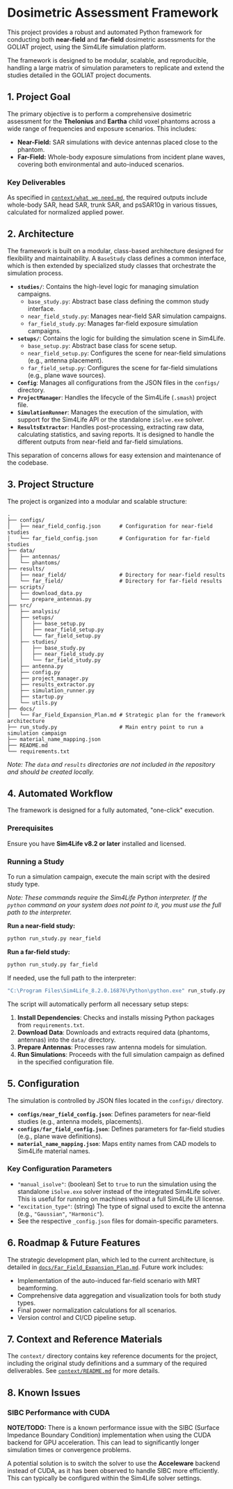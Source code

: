 # Dosimetric Assessment Framework

This project provides a robust and automated Python framework for conducting both **near-field** and **far-field** dosimetric assessments for the GOLIAT project, using the Sim4Life simulation platform.

The framework is designed to be modular, scalable, and reproducible, handling a large matrix of simulation parameters to replicate and extend the studies detailed in the GOLIAT project documents.

## 1. Project Goal

The primary objective is to perform a comprehensive dosimetric assessment for the **Thelonius** and **Eartha** child voxel phantoms across a wide range of frequencies and exposure scenarios. This includes:
- **Near-Field:** SAR simulations with device antennas placed close to the phantom.
- **Far-Field:** Whole-body exposure simulations from incident plane waves, covering both environmental and auto-induced scenarios.

### Key Deliverables

As specified in [`context/what we need.md`](context/what%20we%20need.md:1), the required outputs include whole-body SAR, head SAR, trunk SAR, and psSAR10g in various tissues, calculated for normalized applied power.

## 2. Architecture

The framework is built on a modular, class-based architecture designed for flexibility and maintainability. A `BaseStudy` class defines a common interface, which is then extended by specialized study classes that orchestrate the simulation process.

-   **`studies/`**: Contains the high-level logic for managing simulation campaigns.
    -   `base_study.py`: Abstract base class defining the common study interface.
    -   `near_field_study.py`: Manages near-field SAR simulation campaigns.
    -   `far_field_study.py`: Manages far-field exposure simulation campaigns.
-   **`setups/`**: Contains the logic for building the simulation scene in Sim4Life.
    -   `base_setup.py`: Abstract base class for scene setup.
    -   `near_field_setup.py`: Configures the scene for near-field simulations (e.g., antenna placement).
    -   `far_field_setup.py`: Configures the scene for far-field simulations (e.g., plane wave sources).
-   **`Config`**: Manages all configurations from the JSON files in the `configs/` directory.
-   **`ProjectManager`**: Handles the lifecycle of the Sim4Life (`.smash`) project file.
-   **`SimulationRunner`**: Manages the execution of the simulation, with support for the Sim4Life API or the standalone `iSolve.exe` solver.
-   **`ResultsExtractor`**: Handles post-processing, extracting raw data, calculating statistics, and saving reports. It is designed to handle the different outputs from near-field and far-field simulations.

This separation of concerns allows for easy extension and maintenance of the codebase.

## 3. Project Structure

The project is organized into a modular and scalable structure:

```
.
├── configs/
│   ├── near_field_config.json      # Configuration for near-field studies
│   └── far_field_config.json       # Configuration for far-field studies
├── data/
│   ├── antennas/
│   └── phantoms/
├── results/
│   ├── near_field/                 # Directory for near-field results
│   └── far_field/                  # Directory for far-field results
├── scripts/
│   ├── download_data.py
│   └── prepare_antennas.py
├── src/
│   ├── analysis/
│   ├── setups/
│   │   ├── base_setup.py
│   │   ├── near_field_setup.py
│   │   └── far_field_setup.py
│   ├── studies/
│   │   ├── base_study.py
│   │   ├── near_field_study.py
│   │   └── far_field_study.py
│   ├── antenna.py
│   ├── config.py
│   ├── project_manager.py
│   ├── results_extractor.py
│   ├── simulation_runner.py
│   ├── startup.py
│   └── utils.py
├── docs/
│   └── Far_Field_Expansion_Plan.md # Strategic plan for the framework architecture
├── run_study.py                    # Main entry point to run a simulation campaign
├── material_name_mapping.json
├── README.md
└── requirements.txt
```

*Note: The `data` and `results` directories are not included in the repository and should be created locally.*

## 4. Automated Workflow

The framework is designed for a fully automated, "one-click" execution.

### Prerequisites

Ensure you have **Sim4Life v8.2 or later** installed and licensed.

### Running a Study

To run a simulation campaign, execute the main script with the desired study type.

*Note: These commands require the Sim4Life Python interpreter. If the `python` command on your system does not point to it, you must use the full path to the interpreter.*

**Run a near-field study:**
```bash
python run_study.py near_field
```

**Run a far-field study:**
```bash
python run_study.py far_field
```

If needed, use the full path to the interpreter:
```bash
"C:\Program Files\Sim4Life_8.2.0.16876\Python\python.exe" run_study.py far_field
```

The script will automatically perform all necessary setup steps:
1.  **Install Dependencies**: Checks and installs missing Python packages from `requirements.txt`.
2.  **Download Data**: Downloads and extracts required data (phantoms, antennas) into the `data/` directory.
3.  **Prepare Antennas**: Processes raw antenna models for simulation.
4.  **Run Simulations**: Proceeds with the full simulation campaign as defined in the specified configuration file.

## 5. Configuration

The simulation is controlled by JSON files located in the `configs/` directory.

-   **`configs/near_field_config.json`**: Defines parameters for near-field studies (e.g., antenna models, placements).
-   **`configs/far_field_config.json`**: Defines parameters for far-field studies (e.g., plane wave definitions).
-   **`material_name_mapping.json`**: Maps entity names from CAD models to Sim4Life material names.

### Key Configuration Parameters

-   `"manual_isolve"`: (boolean) Set to `true` to run the simulation using the standalone `iSolve.exe` solver instead of the integrated Sim4Life solver. This is useful for running on machines without a full Sim4Life UI license.
-   `"excitation_type"`: (string) The type of signal used to excite the antenna (e.g., `"Gaussian"`, `"Harmonic"`).
-   See the respective `_config.json` files for domain-specific parameters.

## 6. Roadmap & Future Features

The strategic development plan, which led to the current architecture, is detailed in [`docs/Far_Field_Expansion_Plan.md`](docs/Far_Field_Expansion_Plan.md). Future work includes:
-   Implementation of the auto-induced far-field scenario with MRT beamforming.
-   Comprehensive data aggregation and visualization tools for both study types.
-   Final power normalization calculations for all scenarios.
-   Version control and CI/CD pipeline setup.

## 7. Context and Reference Materials

The `context/` directory contains key reference documents for the project, including the original study definitions and a summary of the required deliverables. See [`context/README.md`](context/README.md) for more details.
## 8. Known Issues

### SIBC Performance with CUDA

**NOTE/TODO:** There is a known performance issue with the SIBC (Surface Impedance Boundary Condition) implementation when using the CUDA backend for GPU acceleration. This can lead to significantly longer simulation times or convergence problems.

A potential solution is to switch the solver to use the **Acceleware** backend instead of CUDA, as it has been observed to handle SIBC more efficiently. This can typically be configured within the Sim4Life solver settings.